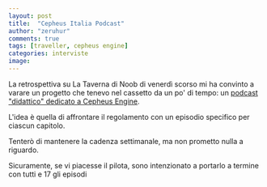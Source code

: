```yaml
---
layout: post
title:  "Cepheus Italia Podcast"
author: "zeruhur"
comments: true
tags: [traveller, cepheus engine]
categories: interviste
image:
---
```


La retrospettiva su La Taverna di Noob di venerdì scorso mi ha convinto a varare un progetto che tenevo nel cassetto da un po' di tempo: un [podcast "didattico" dedicato a Cepheus Engine](https://anchor.fm/cepheus-italia).

L'idea è quella di affrontare il regolamento con un episodio specifico per ciascun capitolo.

Tenterò di mantenere la cadenza settimanale, ma non prometto nulla a riguardo.

Sicuramente, se vi piacesse il pilota, sono intenzionato a portarlo a termine con tutti e 17 gli episodi